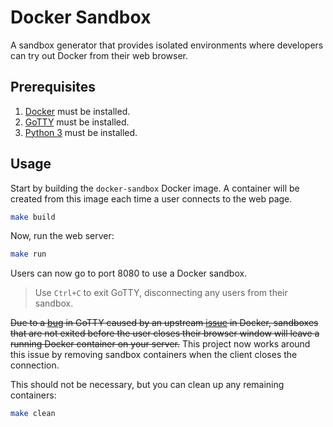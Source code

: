 # Docker Sandbox

A sandbox generator that provides isolated environments where developers can
try out Docker from their web browser.

## Prerequisites

1. [Docker](https://www.docker.com/) must be installed.
2. [GoTTY](https://github.com/yudai/gotty) must be installed.
3. [Python 3](https://www.python.org/) must be installed.

## Usage

Start by building the `docker-sandbox` Docker image. A container will be
created from this image each time a user connects to the web page.

```bash
make build
```

Now, run the web server:

```bash
make run
```

Users can now go to port 8080 to use a Docker sandbox.

> Use `Ctrl+C` to exit GoTTY, disconnecting any users from their sandbox.

~~Due to a [bug](https://github.com/yudai/gotty/issues/88) in GoTTY caused by
an upstream [issue](https://github.com/moby/moby/issues/28872) in Docker,
sandboxes that are not exited before the user closes their browser window will
leave a running Docker container on your server.~~ This project now works
around this issue by removing sandbox containers when the client closes the
connection.

This should not be necessary, but you can clean up any remaining containers:

```bash
make clean
```

